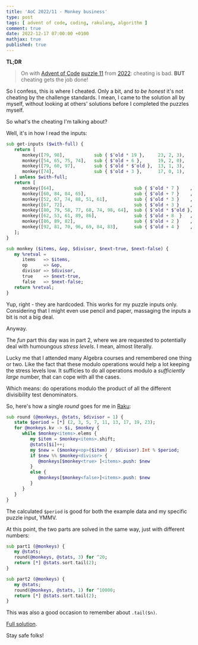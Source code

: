 ```yaml
---
title: 'AoC 2022/11 - Monkey business'
type: post
tags: [ advent of code, coding, rakulang, algorithm ]
comment: true
date: 2022-12-17 07:00:00 +0100
mathjax: true
published: true
---
```


**TL;DR**

> On with [Advent of Code][] [puzzle 11][puzzle] from [2022][aoc2022]:
> cheating is bad. **BUT** cheating gets the job done!

So I confess, this is where I cheated. Only a bit, and *to be honest*
it's not cheating by the challenge standards. I mean, I came to the
solution all by myself, without looking at others' solutions before I
completed the puzzles myself.

So what's the cheating I'm talking about?

Well, it's in how I read the inputs:

```raku
sub get-inputs ($with-full) {
   return [
      monkey([79, 98],           sub { $^old * 19 },     23, 2, 3),
      monkey([54, 65, 75, 74],   sub { $^old + 6 },      19, 2, 0),
      monkey([79, 60, 97],       sub { $^old * $^old },  13, 1, 3),
      monkey([74],               sub { $^old + 3 },      17, 0, 1),
   ] unless $with-full;
   return [
      monkey([64],                              sub { $^old * 7 }    , 13, 1, 3),
      monkey([60, 84, 84, 65],                  sub { $^old + 7 }    , 19, 2, 7),
      monkey([52, 67, 74, 88, 51, 61],          sub { $^old * 3 }    ,  5, 5, 7),
      monkey([67, 72],                          sub { $^old + 3 }    ,  2, 1, 2),
      monkey([80, 79, 58, 77, 68, 74, 98, 64],  sub { $^old * $^old }, 17, 6, 0),
      monkey([62, 53, 61, 89, 86],              sub { $^old + 8  }   , 11, 4, 6),
      monkey([86, 89, 82],                      sub { $^old + 2 }    ,  7, 3, 0),
      monkey([92, 81, 70, 96, 69, 84, 83],      sub { $^old + 4 }    ,  3, 4, 5),
   ];
}

sub monkey ($items, &op, $divisor, $next-true, $next-false) {
   my %retval =
      items   => $items,
      op      => &op,
      divisor => $divisor,
      true    => $next-true,
      false   => $next-false;
   return %retval;
}
```

Yup, right - they are hardcoded. This works for my puzzle inputs only.
Considering that I might even use pencil and paper, massaging the inputs
a bit is not a big deal.

Anyway.

The *fun* part this day was in part 2, where we are requested to
potentially deal with humoungous *stress levels*. I mean, almost
literally.

Lucky me that I attended many Algebra courses and remembered one thing
or two. Like the fact that these modulo operations would help a lot
keeping the stress levels low. It sufficies to do all operations modulo
a *sufficiently large* number, that can cope with all the cases.

Which means: do operations modulo the product of all the different
divisibility test denominators.

So, here's how a single *round* goes for me in [Raku][]:

```raku
sub round (@monkeys, @stats, $divisor = 1) {
   state $period = [*] (2, 3, 5, 7, 11, 13, 17, 19, 23);
   for @monkeys.kv -> $i, $monkey {
      while $monkey<items>.elems {
         my $item = $monkey<items>.shift;
         @stats[$i]++;
         my $new = ($monkey<op>($item) / $divisor).Int % $period;
         if $new %% $monkey<divisor> {
            @monkeys[$monkey<true> ]<items>.push: $new
         }
         else { 
            @monkeys[$monkey<false>]<items>.push: $new
         }
      }
   }
}
```

The calculated `$period` is good for both the example data and my
specific puzzle input, YMMV.

At this point, the two parts are solved in the same way, just with
different numbers:

```raku
sub part1 (@monkeys) {
   my @stats;
   round(@monkeys, @stats, 3) for ^20;
   return [*] @stats.sort.tail(2);
}

sub part2 (@monkeys) {
   my @stats;
   round(@monkeys, @stats, 1) for ^10000;
   return [*] @stats.sort.tail(2);
}
```

This was also a good occasion to remember about `.tail($n)`.

[Full solution][].

Stay safe folks!

[puzzle]: https://adventofcode.com/2022/day/X
[aoc2022]: https://adventofcode.com/2022/
[Advent of Code]: https://adventofcode.com/
[Raku]: https://www.raku.org/
[Perl]: https://www.perl.org/
[Full solution]: https://gitlab.com/polettix/advent-of-code/-/blob/main/2022/11.raku
